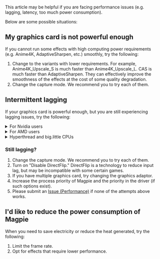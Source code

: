 This article may be helpful if you are facing performance issues (e.g. lagging, latency, too much power consumption).

Below are some possible situations:

## My graphics card is not powerful enough

If you cannot run some effects with high computing power requirements (e.g. Anime4K, AdaptiveSharpen, etc.) smoothly, try the following:

1. Change to the variants with lower requirements. For example, Anime4K_Upscale_S is much faster than Anime4K_Upscale_L. CAS is much faster than AdaptiveSharpen. They can effectively improve the smoothness of the effects at the cost of some quality degradation.
2. Change the capture mode. We recommend you to try each of them.

## Intermittent lagging

If your graphics card is powerful enough, but you are still experiencing lagging issues, try the following:

<details>
    <summary>For Nvidia users</summary>

### Assume you're on Windows 11 24H2

The following tips apply only to Nvidia users. Improper driver configuration on Nvidia graphics cards is likely the cause of the stuttering.

Quick tips: Restore your Nvidia driver settings to default (clean install) will solve most problems. However, if you insist on use your own settings, let's explain how driver settings cause trouble to program.

#### Strange fps drop after upscaling enabled for a while

At the beginning, everything is fine (Game 60 FPS / Magpie 60 FPS). But after about 10~15 seconds, both game and magpie fps drop to about 37 FPS, at the same time GPU usage go up to 100%, GPU MHz goes down from like 1000 to 700.

First, if you're gaming with "Power management mode: Optimal power", then try to set magpie program to "Prefer maximum performance" or maybe "Adaptive" but I haven't try adaptive mode, yet there is no guarantee. Game remains "Optimal power" is fine. By use this setting, GPU MHz will no longer goes down abnormal.

#### Nvidia App and Nvidia control panel

However, one of my PC doesn't work with this settings while others can be fixed with this way. The investigation result is, there is compatibility issue between Nvidia App and Nvidia control panel. If you use Nvidia App changed your driver settings, open control panel, modify same settings cause the control panel crash or says "Access denied". And settings by Nvidia App are not apply to game or program at all.

Don't use Nvidia App (version 11.0.2.341) to adjust Nvidia driver settings of driver like 572.16. Close Nvidia App and Nvidia control panel, go to `C:\ProgramData\NVIDIA Corporation\Drs`, delete all `.bin` files like `nvdrsdb0.bin`, `nvdrsdb1.bin`, `nvdrssel.bin`, `update.bin`, open Nvidia control panel again and redo all of your global settings and program specified settings, and avoid use Nvidia App driver settings after that.

#### Screen looks not as smooth as native game window

Game 60 FPS / Magpie 60 FPS, appears in either `Graphics Capture` or `Desktop Duplication`.

The investigation result is vertical sync. Although it looks very strange. At least for Windows 11 24H2, you need to turn on vertical sync for a game, to make WGC and DXGI capture doesn't lose frame. If not, even WGC and DXGI capture at 60 FPS and game run at 60 FPS, many or some game frame will lose or called duplicated frame.

Required vertical sync mode for game is "Traditional / Classic / Vertical sync: Use the 3D application setting and enable in-game vsync / Vertical sync: On". Not turn off vertical sync, or use "Vertical sync: Fast". I'm not sure if "Vertical sync: Adaptive / Adaptive (half refresh rate)" will work or not but I have no time for detailed testing.

For magpie, go with "Use the 3D application setting".

#### Crazy frame lose when using Desktop Duplication

At the same time, Game 60 FPS / Magpie 60 FPS. I find that this situation appears when I am using Magpie v0.10.6. Enable vertical sync in Magpie settings and use "Vertical sync: Use the 3D application setting" for Magpie program settings solved this. Upgrade to Magpie v0.11.1 also solved this.

#### Screen looks not smooth but FPS is decent

Game 60 FPS / Magpie 60 FPS / Monitor 60 Hz, but some frames dropped after rendered, instead of present on screen. This also happens on native game Window without use scaling.

Check Max Frame Rate and vertical sync. For example, you have 60 Hz monitor and set vertical sync on as mentioned above, you need to remove Max Frame Rate settings too, if you have set Max Frame Rate to 60 FPS before.

If you have other frame limiter like MSI Afterburner RTSS, also turn it of.

Mislead:
1. Set global Max Frame Rate to 60 FPS and turn off Max Frame Rate for certain program, this will not work as intend. When you have program Max Frame Rate off and vertical sync off, but you have global Max Frame Rate, game and Magpie still follow global Max Frame Rate limit.
1. Use Max Frame Rate as "better vertical sync method" because they say "by doing this can reduce input lag". No, Max Frame Rate is not vertical sync, it doesn't guarantee every rendered frame to be present on monitor, which is "old fashion vertical sync" will do.

#### Low Lantancy Mode

Check these options if you encountered some other strange behavior. I'm not sure if Magpie has these issue, but for Lossless Scaling, use "Low Lantancy Mode: Ultra" will cause WGC API drag and drop position step back after release mouse button.

Set "Low Lantancy Mode: Off" for Magpie. But you may leave "Low Lantancy Mode: Ultra" for games if needed and you know it won't cause bug. For example, some old DirectX 9 game doesn't work well with this setting, it cause frame drop and input lag, if that happen just set it to off.

</details>

<details>
    <summary>For AMD users</summary>

### Placeholder

Welcome provide more performance tips for us. You may also check Nvidia tips and guess if some condition match your setup.

</details>

<details>
    <summary>Hyperthread and big.little CPUs</summary>

#### Hyperthread and Intel Alder Lake big.little CPUs

I suggest if you don't want to turn off Hyperthread, use cmd.exe batch `start /affinity 0x55 "" "C:\path to\game.exe"` for game or it's launcher, game will inherit parent process affinity. And `start /affinity 0xaa` for Magpie. Also adjust game graphics options, try to limit game CPU usage below 50% (4 physical core of 4 core 8 thread as example).

The 0x55 specify game run on 0 2 4 6 logical core of 4 core CPU, and other stuff 0xaa run on 1 3 5 7.

For high priority, use `start /abovenormal` for both game and Magpie, but I find certain game are easy to crash with affinity and higher priority for unknown reason. As an example, `dwm.exe` system service running at `high`. In such case, use power plan high performance to make CPU run at highest clock speed is the last choice.

0x55 and 0xaa are example value, I use https://bitsum.com/tools/cpu-affinity-calculator

You may also utilize this trick to force game run on big cores of Intel Alder Lake big.little CPUs.

Reference:  
https://superuser.com/questions/690509/does-windows-know-how-to-appropriately-assign-threads-to-a-quad-core-processor-t

</details>

### Still lagging?

1. Change the capture mode. We recommend you to try each of them.
2. Turn on "Disable DirectFlip." DirectFlip is a technology to reduce input lag, but may be incompatible with some certain games.
3. If you have multiple graphics card, try changing the graphics adaptor.
4. Increase the process priority of Magpie and the priority in the driver (if such options exist).
5. Please submit an [Issue (Performance)](https://github.com/Blinue/Magpie/issues/new?assignees=&labels=performance&template=02_performance.yaml) if none of the attempts above works.

## I'd like to reduce the power consumption of Magpie

When you need to save electricity or reduce the heat generated, try the following:

1. Limit the frame rate.
2. Opt for effects that require lower performance.
